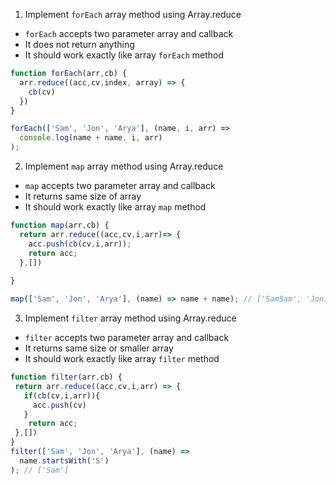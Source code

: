 1. Implement `forEach` array method using Array.reduce

- `forEach` accepts two parameter array and callback
- It does not return anything
- It should work exactly like array `forEach` method

```js
function forEach(arr,cb) {
  arr.reduce((acc,cv,index, array) => {
    cb(cv)
  })
}

forEach(['Sam', 'Jon', 'Arya'], (name, i, arr) =>
  console.log(name + name, i, arr)
);
```

2. Implement `map` array method using Array.reduce

- `map` accepts two parameter array and callback
- It returns same size of array
- It should work exactly like array `map` method

```js
function map(arr,cb) {
  return arr.reduce((acc,cv,i,arr)=> {
    acc.push(cb(cv,i,arr));
    return acc;
  },[])
  
}

map(['Sam', 'Jon', 'Arya'], (name) => name + name); // ['SamSam', 'JonJon', 'AryaArya']
```

3. Implement `filter` array method using Array.reduce

- `filter` accepts two parameter array and callback
- It returns same size or smaller array
- It should work exactly like array `filter` method

```js
function filter(arr,cb) {
 return arr.reduce((acc,cv,i,arr) => {
   if(cb(cv,i,arr)){
     acc.push(cv)
   }
    return acc;
 },[])
}
filter(['Sam', 'Jon', 'Arya'], (name) =>
  name.startsWith('S')
); // ['Sam']
```
